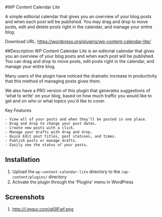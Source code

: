 #WP Content Calendar Lite

A simple editorial calendar that gives you an overview of your blog posts and when each post will be published. You may drag and drop to move posts, edit and delete posts right in the calendar, and manage your entire blog.

Download URL: https://wordpress.org/plugins/wp-content-calendar-lite/

##Description
WP Content Calendar Lite is an editorial calendar that gives you an overview of your blog posts and when each post will be published. You can drag and drop to move posts, edit posts right in the calendar, and manage your entire blog.

Many users of the plugin have noticed the dramatic increase in productivity that this method of managing posts gives them.

We also have a PRO version of this plugin that generates suggestions of 'what to write' on your blog, based on how much traffic you would like to get and on who or what topics you'd like to cover.

Key Features
    
    - View all of your posts and when they'll be posted in one place.
    - Drag and drop to change your post dates.
    - Create new posts with a click.
    - Manage your drafts with drag and drop.
    - Quick Edit post titles, post statuses, and times.
    - Publish posts or manage drafts.
    - Easily see the status of your posts.


## Installation
1. Upload the `wp-content-calendar-lite` directory to the `/wp-content/plugins/` directory
2. Activate the plugin through the 'Plugins' menu in WordPress

## Screenshots
1. http://i.imgur.com/qI0lFwf.png
